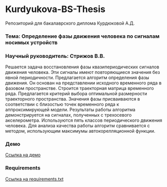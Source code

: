 # Kurdyukova-BS-Thesis
Репозиторий для бакалаврского диплома Курдюковой А.Д.

### Тема: Определение фазы движения человека по сигналам носимых устройств 

### Научный руководитель: Стрижов В.В.

  Решается задача восстановления фазы квазипериодических сигналов движения человека. Эти сигналы имеют повторяющиеся значения без явной периодичности. Предлагается алгоритм определения фазы движения. Он основан на представлении исходного временного ряда в фазовом пространстве. Строится траекторная матрица временного ряда. Предлагается критерий выбора оптимальной размерности траекторного пространства. Значения фазы присваиваются в соответствии с близостью точек временного ряда к аппроксимирующей модели. Результаты работы алгоритма демонстрируется на сигналах, полученных с трехосевого акселерометра. Используются пять классов периодического движения человека. Для анализа качества работы алгоритм сравнивается с методом, использующим максимумы автокорелляционной функции.

### Демо

[Ссылка на демо](https://github.com/Intelligent-Systems-Phystech/Kurdyukova-BS-Thesis/blob/master/code/Visualisation.ipynb)

### Requirements

[Ссылка на requirements.txt](https://github.com/Intelligent-Systems-Phystech/Kurdyukova-BS-Thesis/blob/master/code/requiremnts.txt)

